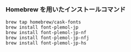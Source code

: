 ### Homebrew を用いたインストールコマンド

```
brew tap homebrew/cask-fonts
brew install font-plemol-jp
brew install font-plemol-jp-nf
brew install font-plemol-jp-nfj
brew install font-plemol-jp-hs
```
